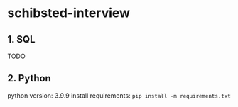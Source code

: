 # schibsted-interview

## 1. SQL
TODO


## 2. Python

python version: 3.9.9
install requirements: ```pip install -m requirements.txt```
